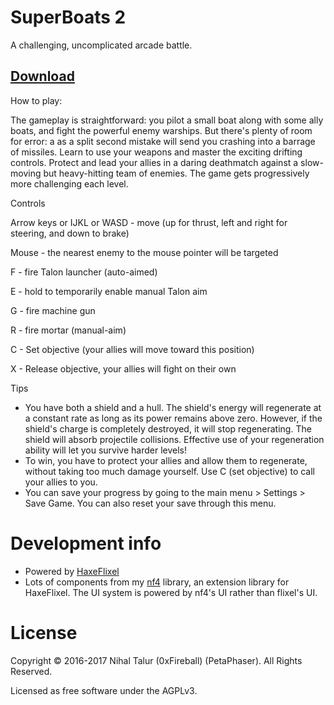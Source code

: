 # SuperBoats 2

A challenging, uncomplicated arcade battle.

## [Download](https://petaphaser.itch.io/superboats2)

 How to play:

The gameplay is straightforward: you pilot a small boat along with some ally boats, and fight the powerful enemy warships. But there's plenty of room for error: a as a split second mistake will send you crashing into a barrage of missiles. Learn to use your weapons and master the exciting drifting controls. Protect and lead your allies in a daring deathmatch against a slow-moving but heavy-hitting team of enemies. The game gets progressively more challenging each level.

Controls

Arrow keys or IJKL or WASD - move (up for thrust, left and right for steering, and down to brake)

Mouse - the nearest enemy to the mouse pointer will be targeted

F - fire Talon launcher (auto-aimed)

E - hold to temporarily enable manual Talon aim

G - fire machine gun

R - fire mortar (manual-aim)

C - Set objective (your allies will move toward this position)

X - Release objective, your allies will fight on their own

Tips

   - You have both a shield and a hull. The shield's energy will regenerate at a constant rate as long as its power remains above zero. However, if the shield's charge is completely destroyed, it will stop regenerating. The shield will absorb projectile collisions. Effective use of your regeneration ability will let you survive harder levels!
   - To win, you have to protect your allies and allow them to regenerate, without taking too much damage yourself. Use C (set objective) to call your allies to you.
   - You can save your progress by going to the main menu > Settings > Save Game. You can also reset your save through this menu.

# Development info

- Powered by [HaxeFlixel](http://haxeflixel.com/)
- Lots of components from my [nf4](https://github.com/0xFireball/nf4_flixel) library, an extension library for HaxeFlixel. The UI system is powered by
    nf4's UI rather than flixel's UI.

# License

Copyright &copy; 2016-2017 Nihal Talur (0xFireball) (PetaPhaser). All Rights Reserved.

Licensed as free software under the AGPLv3.
